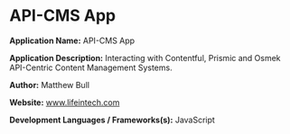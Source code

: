 # API-CMS App

**Application Name:** API-CMS App

**Application Description:** Interacting with Contentful, Prismic and Osmek API-Centric Content Management Systems.

**Author:** Matthew Bull

**Website:** www.lifeintech.com

**Development Languages / Frameworks(s):** JavaScript